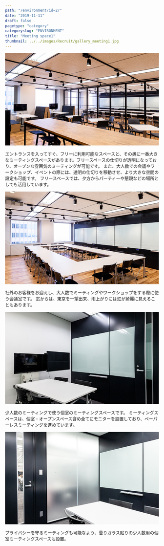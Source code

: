 ```yaml
---
path: "/environment/id=2/"
date: "2019-11-11"
draft: false
pagetype: "category"
categoryslug: "ENVIRONMENT"
title: "Meeting space1"
thumbnail: ../../images/Recruit/gallery_meeting1.jpg
---
```



![画像](../../images/Recruit/topics/environment/meetingSpace1-01.jpg)

エントランスを⼊ってすぐ、フリーに利⽤可能なスペースと、その奥に⼀番⼤きなミーティングスペースがあります。フリースペースの仕切りが透明になっており、オープンな雰囲気のミーティングが可能です。
また、⼤⼈数での会議やワークショップ、イベントの際には、透明の仕切りを移動させ、より⼤きな空間の設定も可能です。
フリースペースでは、⼣⽅からパーティーや懇親などの場所としても活⽤しています。


![画像](../../images/Recruit/topics/environment/meetingSpace1-02.jpg)

社外のお客様をお迎えし、⼤⼈数でミーティングやワークショップをする際に使う会議室です。
窓からは、東京を⼀望出来、⾬上がりには虹が綺麗に⾒えることもあります。


![画像](../../images/Recruit/topics/environment/meetingSpace1-03.jpg)

少⼈数のミーティングで使う個室のミーティングスペースです。
ミーティングスペースは、個室・オープンスペース含め全てにモニターを設置しており、ペーパーレスミーティングを進めています。

![画像](../../images/Recruit/topics/environment/meetingSpace1-04.jpg)

プライバシーを守るミーティングも可能なよう、曇りガラス貼りの少⼈数⽤の個室ミーティングスペースも設置。